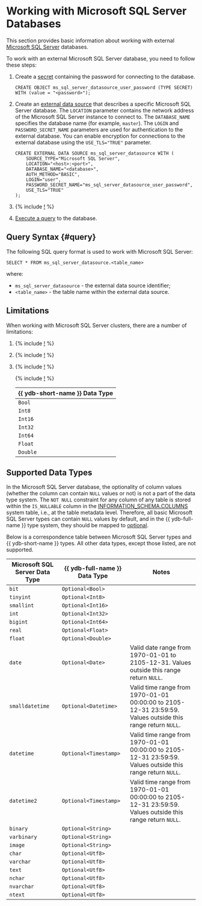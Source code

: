 # Working with Microsoft SQL Server Databases

This section provides basic information about working with external [Microsoft SQL Server](https://learn.microsoft.com/en-us/sql/?view=sql-server-ver16) databases.

To work with an external Microsoft SQL Server database, you need to follow these steps:

1. Create a [secret](../datamodel/secrets.md) containing the password for connecting to the database.

    ```yql
    CREATE OBJECT ms_sql_server_datasource_user_password (TYPE SECRET) WITH (value = "<password>");
    ```

2. Create an [external data source](../datamodel/external_data_source.md) that describes a specific Microsoft SQL Server database. The `LOCATION` parameter contains the network address of the Microsoft SQL Server instance to connect to. The `DATABASE_NAME` specifies the database name (for example, `master`). The `LOGIN` and `PASSWORD_SECRET_NAME` parameters are used for authentication to the external database. You can enable encryption for connections to the external database using the `USE_TLS="TRUE"` parameter.

    ```yql
    CREATE EXTERNAL DATA SOURCE ms_sql_server_datasource WITH (
        SOURCE_TYPE="Microsoft SQL Server",
        LOCATION="<host>:<port>",
        DATABASE_NAME="<database>",
        AUTH_METHOD="BASIC",
        LOGIN="user",
        PASSWORD_SECRET_NAME="ms_sql_server_datasource_user_password",
        USE_TLS="TRUE"
    );
    ```

3. {% include [!](_includes/connector_deployment.md) %}
4. [Execute a query](#query) to the database.

## Query Syntax {#query}

The following SQL query format is used to work with Microsoft SQL Server:

```yql
SELECT * FROM ms_sql_server_datasource.<table_name>
```

where:

- `ms_sql_server_datasource` - the external data source identifier;
- `<table_name>` - the table name within the external data source.

## Limitations

When working with Microsoft SQL Server clusters, there are a number of limitations:

1. {% include [!](_includes/supported_requests.md) %}
2. {% include [!](_includes/datetime_limits.md) %}
3. {% include [!](_includes/predicate_pushdown_preamble.md) %}

   {% include [!](_includes/predicate_pushdown_examples.md) %}

    |{{ ydb-short-name }} Data Type|
    |----|
    |`Bool`|
    |`Int8`|
    |`Int16`|
    |`Int32`|
    |`Int64`|
    |`Float`|
    |`Double`|

## Supported Data Types

In the Microsoft SQL Server database, the optionality of column values (whether the column can contain `NULL` values or not) is not a part of the data type system. The `NOT NULL` constraint for any column of any table is stored within the `IS_NULLABLE` column in the [INFORMATION_SCHEMA.COLUMNS](https://learn.microsoft.com/en-us/sql/relational-databases/system-information-schema-views/columns-transact-sql?view=sql-server-ver16) system table, i.e., at the table metadata level. Therefore, all basic Microsoft SQL Server types can contain `NULL` values by default, and in the {{ ydb-full-name }} type system, they should be mapped to [optional](../../yql/reference/types/optional.md).

Below is a correspondence table between Microsoft SQL Server types and {{ ydb-short-name }} types. All other data types, except those listed, are not supported.

| Microsoft SQL Server Data Type | {{ ydb-full-name }} Data Type | Notes |
|---|----|------|
|`bit`|`Optional<Bool>`||
|`tinyint`|`Optional<Int8>`||
|`smallint`|`Optional<Int16>`||
|`int`|`Optional<Int32>`||
|`bigint`|`Optional<Int64>`||
|`real`|`Optional<Float>`||
|`float`|`Optional<Double>`||
|`date`|`Optional<Date>`|Valid date range from 1970-01-01 to 2105-12-31. Values outside this range return `NULL`.|
|`smalldatetime`|`Optional<Datetime>`|Valid time range from 1970-01-01 00:00:00 to 2105-12-31 23:59:59. Values outside this range return `NULL`.|
|`datetime`|`Optional<Timestamp>`|Valid time range from 1970-01-01 00:00:00 to 2105-12-31 23:59:59. Values outside this range return `NULL`.|
|`datetime2`|`Optional<Timestamp>`|Valid time range from 1970-01-01 00:00:00 to 2105-12-31 23:59:59. Values outside this range return `NULL`.|
|`binary`|`Optional<String>`||
|`varbinary`|`Optional<String>`||
|`image`|`Optional<String>`||
|`char`|`Optional<Utf8>`||
|`varchar`|`Optional<Utf8>`||
|`text`|`Optional<Utf8>`||
|`nchar`|`Optional<Utf8>`||
|`nvarchar`|`Optional<Utf8>`||
|`ntext`|`Optional<Utf8>`||
